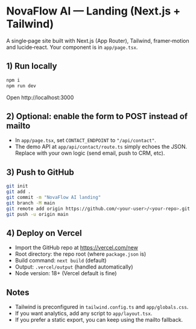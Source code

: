 
# NovaFlow AI — Landing (Next.js + Tailwind)

A single‑page site built with Next.js (App Router), Tailwind, framer‑motion and lucide‑react.
Your component is in `app/page.tsx`.

## 1) Run locally
```bash
npm i
npm run dev
```
Open http://localhost:3000

## 2) Optional: enable the form to POST instead of mailto
- In `app/page.tsx`, set `CONTACT_ENDPOINT` to `"/api/contact"`.
- The demo API at `app/api/contact/route.ts` simply echoes the JSON. Replace with your own logic (send email, push to CRM, etc).

## 3) Push to GitHub
```bash
git init
git add .
git commit -m "NovaFlow AI landing"
git branch -M main
git remote add origin https://github.com/<your-user>/<your-repo>.git
git push -u origin main
```

## 4) Deploy on Vercel
- Import the GitHub repo at https://vercel.com/new
- Root directory: the repo root (where `package.json` is)
- Build command: `next build` (default)
- Output: `.vercel/output` (handled automatically)
- Node version: 18+ (Vercel default is fine)

## Notes
- Tailwind is preconfigured in `tailwind.config.ts` and `app/globals.css`.
- If you want analytics, add any script to `app/layout.tsx`.
- If you prefer a static export, you can keep using the mailto fallback.
